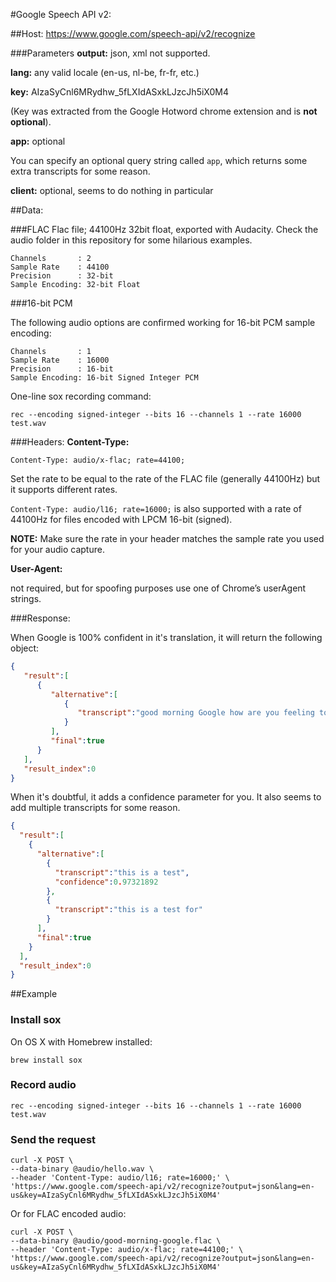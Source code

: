 #Google Speech API v2:

##Host:
https://www.google.com/speech-api/v2/recognize

###Parameters
**output:** json, xml not supported.

**lang:** any valid locale (en-us, nl-be, fr-fr, etc.)

**key:** AIzaSyCnl6MRydhw_5fLXIdASxkLJzcJh5iX0M4

(Key was extracted from the Google Hotword chrome extension and is **not optional**).

**app:** optional

You can specify an optional query string called ```app```, which returns some extra transcripts for some reason.

**client:** optional, seems to do nothing in particular

##Data:

###FLAC
Flac file; 44100Hz 32bit float, exported with Audacity. Check the audio folder in this repository for some hilarious examples.

```
Channels       : 2
Sample Rate    : 44100
Precision      : 32-bit
Sample Encoding: 32-bit Float
```

###16-bit PCM

The following audio options are confirmed working for 16-bit PCM sample encoding:

```
Channels       : 1
Sample Rate    : 16000
Precision      : 16-bit
Sample Encoding: 16-bit Signed Integer PCM
```

One-line sox recording command:

`rec --encoding signed-integer --bits 16 --channels 1 --rate 16000 test.wav`

###Headers:
**Content-Type:**

```Content-Type: audio/x-flac; rate=44100;```

Set the rate to be equal to the rate of the FLAC file (generally 44100Hz) but it supports different rates.

```Content-Type: audio/l16; rate=16000;``` is also supported with a rate of 44100Hz for files encoded with LPCM 16-bit (signed).

**NOTE:** Make sure the rate in your header matches the sample rate you used for your audio capture.

**User-Agent:**

not required, but for spoofing purposes use one of Chrome’s userAgent strings.

###Response:

When Google is 100% confident in it's translation, it will return the following object:

```JSON
{
   "result":[
      {
         "alternative":[
            {
               "transcript":"good morning Google how are you feeling today"
            }
         ],
         "final":true
      }
   ],
   "result_index":0
}
```

When it's doubtful, it adds a confidence parameter for you. It also seems to add multiple transcripts for some reason.

```JSON
{
  "result":[
    {
      "alternative":[
        {
          "transcript":"this is a test",
          "confidence":0.97321892
        },
        {
          "transcript":"this is a test for"
        }
      ],
      "final":true
    }
  ],
  "result_index":0
}
```

##Example

### Install sox

On OS X with Homebrew installed:

`brew install sox`

### Record audio

`rec --encoding signed-integer --bits 16 --channels 1 --rate 16000 test.wav`

### Send the request

```
curl -X POST \
--data-binary @audio/hello.wav \
--header 'Content-Type: audio/l16; rate=16000;' \
'https://www.google.com/speech-api/v2/recognize?output=json&lang=en-us&key=AIzaSyCnl6MRydhw_5fLXIdASxkLJzcJh5iX0M4'
```

Or for FLAC encoded audio:

```
curl -X POST \
--data-binary @audio/good-morning-google.flac \
--header 'Content-Type: audio/x-flac; rate=44100;' \
'https://www.google.com/speech-api/v2/recognize?output=json&lang=en-us&key=AIzaSyCnl6MRydhw_5fLXIdASxkLJzcJh5iX0M4'
```
